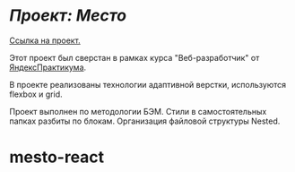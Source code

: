
# *Проект: Место* #

[Ссылка на проект.](https://o4ico.github.io/mesto/)

Этот проект был сверстан в рамках курса "Веб-разработчик" от [ЯндексПрактикума](https://practicum.yandex.ru).

В проекте реализованы технологии адаптивной верстки, используются flexbox и grid.

Проект выполнен по методологии БЭМ. Стили в самостоятельных папках разбиты по блокам. Организация файловой структуры Nested.

# mesto-react
